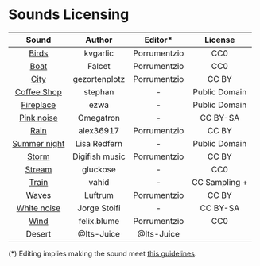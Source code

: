 
# Sounds Licensing

| Sound | Author | Editor* | License
| :-:  | :-: | :-: | :-:
| [Birds](https://freesound.org/people/kvgarlic/sounds/156826/) | kvgarlic | Porrumentzio | CC0
| [Boat](https://freesound.org/people/Falcet/sounds/439365/) | Falcet | Porrumentzio | CC0
| [City](https://freesound.org/people/gezortenplotz/sounds/44796/) | gezortenplotz | Porrumentzio | CC BY
| [Coffee Shop](https://soundbible.com/1664-Restaurant-Ambiance.html) | stephan | - | Public Domain
| [Fireplace](https://soundbible.com/1543-Fireplace.html) | ezwa | - | Public Domain
| [Pink noise](https://es.wikipedia.org/wiki/Archivo:Pink_noise.ogg) | Omegatron | - | CC BY-SA
| [Rain](https://freesound.org/people/alex36917/sounds/524605/) | alex36917 | Porrumentzio | CC BY
| [Summer night](https://soundbible.com/2083-Crickets-Chirping-At-Night.html) | Lisa Redfern | - | Public Domain | 
| [Storm](https://freesound.org/people/digifishmusic/sounds/41739/) | Digifish music | Porrumentzio | CC BY
| [Stream](https://freesound.org/people/gluckose/sounds/333987/) | gluckose | - | CC0
| [Train](https://trains.ambient-mixer.com/rainy-train) | vahid | - | CC Sampling +
| [Waves](https://freesound.org/people/Luftrum/sounds/48412/) | Luftrum | Porrumentzio | CC BY
| [White noise](https://commons.wikimedia.org/w/index.php?title=File%3AWhite-noise-sound-20sec-mono-44100Hz.ogg) | Jorge Stolfi | - | CC BY-SA |
| [Wind](https://freesound.org/people/felix.blume/sounds/217506/) | felix.blume | Porrumentzio | CC0
| Desert | @Its-Juice | @Its-Juice
(*) Editing implies making the sound meet [this guidelines](https://github.com/rafaelmardojai/blanket/blob/master/CONTRIBUTING.md#sounds).
